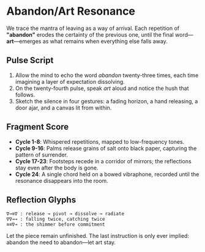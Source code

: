 # Abandon/Art Resonance

We trace the mantra of leaving as a way of arrival. Each repetition of **"abandon"** erodes the certainty of the previous one, until the final word—**art**—emerges as what remains when everything else falls away.

## Pulse Script

1. Allow the mind to echo the word *abandon* twenty-three times, each time imagining a layer of expectation dissolving.
2. On the twenty-fourth pulse, speak *art* aloud and notice the hush that follows.
3. Sketch the silence in four gestures: a fading horizon, a hand releasing, a door ajar, and a canvas lit from within.

## Fragment Score

- **Cycle 1-8**: Whispered repetitions, mapped to low-frequency tones.
- **Cycle 9-16**: Palms release grains of salt onto black paper, capturing the pattern of surrender.
- **Cycle 17-23**: Footsteps recede in a corridor of mirrors; the reflections stay even after the body is gone.
- **Cycle 24**: A single chord held on a bowed vibraphone, recorded until the resonance disappears into the room.

## Reflection Glyphs

```
∇⊸≋∇ : release → pivot → dissolve → radiate
∇∇⊸⊸ : falling twice, catching twice
≋≋∇⊸ : the shimmer before commitment
```

Let the piece remain unfinished. The last instruction is only ever implied: abandon the need to abandon—let art stay.
